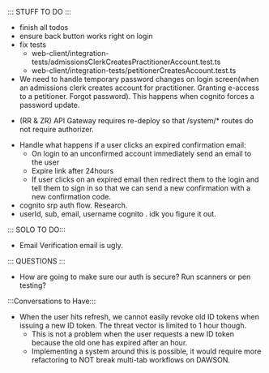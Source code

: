 ::: STUFF TO DO :::
- finish all todos
- ensure back button works right on login
- fix tests
  - web-client/integration-tests/admissionsClerkCreatesPractitionerAccount.test.ts
  - web-client/integration-tests/petitionerCreatesAccount.test.ts
- We need to handle temporary password changes on login screen(when an admissions clerk creates account for practitioner. Granting e-access to a petitioner. Forgot password). This happens when cognito forces a password update.
+ (RR & ZR) API Gateway requires re-deploy so that /system/* routes do not require authorizer.
- Handle what happens if a user clicks an expired confirmation email: 
  - On login to an unconfirmed account immediately send an email to the user
  - Expire link after 24hours
  - If user clicks on an expired email then redirect them to the login and tell them to sign in so that we can send a new confirmation with a new confirmation code.
- cognito srp auth flow. Research.
- userId, sub, email, username cognito . idk you figure it out.

::: SOLO TO DO:::
- Email Verification email is ugly.

::: QUESTIONS :::
- How are going to make sure our auth is secure? Run scanners or pen testing? 


:::Conversations to Have:::
- When the user hits refresh, we cannot easily revoke old ID tokens when issuing a new ID token. The threat vector is limited to 1 hour though. 
  - This is not a problem when the user requests a new ID token because the old one has expired after an hour. 
  - Implementing a system around this is possible, it would require more refactoring to NOT break multi-tab workflows on DAWSON.